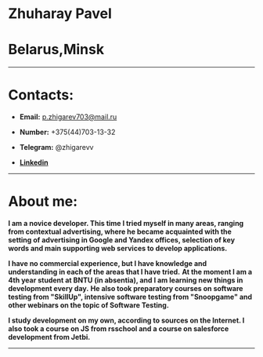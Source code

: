 # Zhuharay Pavel
# Belarus,Minsk


__________________


# Contacts:


- **Email:** p.zhigarev703@mail.ru


- **Number:** +375(44)703-13-32


- **Telegram:** @zhigarevv


- **[Linkedin](http://linkedin.com/in/pavel-zhyharau-599173214 "linkedin")**


____________________


# About me:


**I am a novice developer. This time I tried myself in many areas, ranging from contextual advertising, where he became acquainted with the setting of advertising in Google and Yandex offices, selection of key words and main supporting web services to develop applications.**


**I have no commercial experience, but I have knowledge and understanding in each of the areas that I have tried.**
**At the moment I am a 4th year student at BNTU (in absentia), and I am learning new things in development every day.**
**He also took preparatory courses on software testing from "SkillUp", intensive software testing from "Snoopgame" and other webinars on the topic of Software Testing.**


**I study development on my own, according to sources on the Internet. I also took a course on JS from rsschool and a course on salesforce development from Jetbi.**


________________


